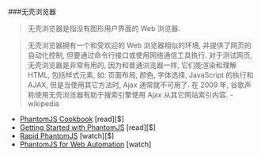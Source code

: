 ###无壳浏览器

>无壳浏览器是指没有图形用户界面的 Web 浏览器.

>无壳浏览器拥有一个和受欢迎的 Web 浏览器相似的环境, 并提供了网页的自动化控制, 但要通过命令行接口或使用网络通信工具执行. 对于测试网页, 无壳浏览器是非常有用的, 因为和普通浏览器一样, 它们能渲染和理解 HTML, 包括样式元素, 如: 页面布局, 颜色, 字体选择, JavaScript 的执行和 AJAX, 但是当使用其它方法时, Ajax 通常就不可用了. 在 2009 年, 谷歌声称使用无壳浏览器有助于搜索引擎使用 Ajax 从其它网站索引内容. - wikipedia

<ul>
<li><a href="http://www.amazon.com/PhantomJS-Cookbook-Rob-Friesel/dp/178398192X" target="_blank">PhantomJS Cookbook</a> [read][$]</li>
<li><a href="http://www.amazon.com/Getting-Started-PhantomJS-Aries-Beltran/dp/1782164227" target="_blank">Getting Started with PhantomJS</a> [read][$]</li>
<li><a href="https://www.packtpub.com/web-development/rapid-phantomjs-video" target="_blank">Rapid PhantomJS</a> [watch][$]</li>
<li><a href="https://www.youtube.com/watch?v=OqEcn_6GBDI" target="_blank">PhantomJS for Web Automation</a> [watch]</li>
</ul>